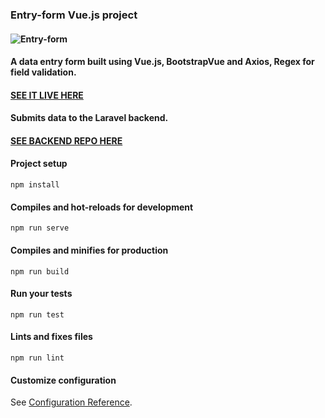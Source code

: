 ### Entry-form Vue.js project

#### ![Entry-form](http://phpstack-228259-831892.cloudwaysapps.com/entryform.jpg)

#### A data entry form built using Vue.js, BootstrapVue and Axios, Regex for field validation. 
#### [SEE IT LIVE HERE](http://phpstack-228259-831892.cloudwaysapps.com/)

#### Submits data to the Laravel backend.
#### [SEE BACKEND REPO HERE](https://github.com/mbrookeswebdev/entry-form-api)

#### Project setup
```
npm install
```

#### Compiles and hot-reloads for development
```
npm run serve
```

#### Compiles and minifies for production
```
npm run build
```

#### Run your tests
```
npm run test
```

#### Lints and fixes files
```
npm run lint
```

#### Customize configuration
See [Configuration Reference](https://cli.vuejs.org/config/).


